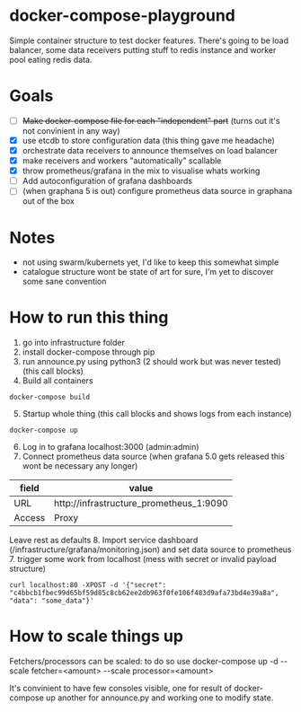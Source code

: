 # docker-compose-playground
Simple container structure to test docker features. There's going to be load balancer, some data receivers putting stuff to redis instance and worker pool eating redis data.

# Goals
- [ ] ~~Make docker-compose file for each "independent" part~~ (turns out it's not convinient in any way)
- [X] use etcdb to store configuration data (this thing gave me headache)
- [X] orchestrate data receivers to announce themselves on load balancer
- [X] make receivers and workers "automatically" scallable
- [X] throw prometheus/grafana in the mix to visualise whats working
- [ ] Add autoconfiguration of grafana dashboards
- [ ] \(when graphana 5 is out) configure prometheus data source in graphana out of the box 

# Notes
- not using swarm/kubernets yet, I'd like to keep this somewhat simple
- catalogue structure wont be state of art for sure, I'm yet to discover some sane convention

# How to run this thing
1. go into infrastructure folder
2. install docker-compose through pip
3. run announce.py using python3 (2 should work but was never tested) (this call blocks)
4. Build all containers
```
docker-compose build
```
5. Startup whole thing (this call blocks and shows logs from each instance)
```
docker-compose up
```
6. Log in to grafana localhost:3000 (admin:admin)
7. Connect prometheus data source (when grafana 5.0 gets released this wont be necessary any longer)

| field  | value                                   |
| ------ | --------------------------------------- |
| URL    | http://infrastructure_prometheus_1:9090 |
| Access | Proxy                                   |

Leave rest as defaults
8. Import service dashboard (/infrastructure/grafana/monitoring.json) and set data source to prometheus
7. trigger some work from localhost (mess with secret or invalid payload structure)
```
curl localhost:80 -XPOST -d '{"secret": "c4bbcb1fbec99d65bf59d85c8cb62ee2db963f0fe106f483d9afa73bd4e39a8a", "data": "some_data"}'
```

# How to scale things up
Fetchers/processors can be scaled: to do so use
docker-compose up -d --scale fetcher=\<amount\> --scale processor=\<amount\>

It's convinient to have few consoles visible, one for result of docker-compose up another for announce.py and working one to modify state.
